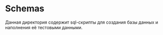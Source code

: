 # Schemas

Данная директория содержит sql-скрипты для создания базы данных и наполнения её тестовыми данными.